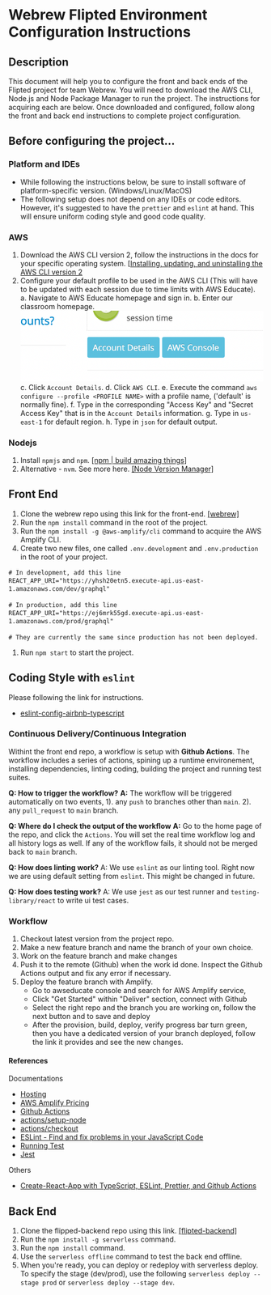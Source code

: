 # Webrew Flipted Environment Configuration Instructions

## Description

This document will help you to configure the front and back ends of the Flipted project for team Webrew. You will need to download the AWS CLI, Node.js and Node Package Manager to run the project. The instructions for acquiring each are below. Once downloaded and configured, follow along the front and back end instructions to complete project configuration.

## Before configuring the project...

### Platform and IDEs

* While following the instructions below, be sure to install software of platform-specific version. \(Windows/Linux/MacOS\)
* The following setup does not depend on any IDEs or code editors. However, it's suggested to have the `prettier` and `eslint` at hand. This will ensure uniform coding style and good code quality.

### AWS

1. Download the AWS CLI version 2, follow the instructions in the docs for your specific operating system. \[[Installing, updating, and uninstalling the AWS CLI version 2](https://docs.aws.amazon.com/cli/latest/userguide/install-cliv2.html)
2. Configure your default profile to be used in the AWS CLI \(This will have to be updated with each session due to time limits with AWS Educate\).  a. Navigate to AWS Educate homepage and sign in.  b. Enter our classroom homepage.  ![aws console](../.gitbook/assets/aws_console.png)  c. Click `Account Details`.  d. Click `AWS CLI`.  e. Execute the command `aws configure --profile <PROFILE NAME>` with a profile name, \('default' is normally fine\).  f. Type in the corresponding "Access Key" and "Secret Access Key" that is in the `Account Details` information.  g. Type in `us-east-1` for default region.  h. Type in `json` for default output. 

### Nodejs

1. Install `npmjs` and `npm`. [\[npm \| build amazing things\]](https://www.npmjs.com/get-npm)
2. Alternative - `nvm`. See more here. [\[Node Version Manager\]](https://github.com/nvm-sh/nvm)

## Front End

1. Clone the webrew repo using this link for the front-end. [\[webrew\]](https://github.com/CPSECapstone/webrew.git)
2. Run the `npm install` command in the root of the project.
3. Run the `npm install -g @aws-amplify/cli` command to acquire the AWS Amplify CLI.
4. Create two new files, one called `.env.development` and `.env.production` in the root of your project.

```text
# In development, add this line
REACT_APP_URI="https://yhsh20etn5.execute-api.us-east-1.amazonaws.com/dev/graphql"

# In production, add this line
REACT_APP_URI="https://ej6mrk55gd.execute-api.us-east-1.amazonaws.com/prod/graphql"

# They are currently the same since production has not been deployed.
```

1. Run `npm start` to start the project.

## Coding Style with `eslint`

Please following the link for instructions.

* [eslint-config-airbnb-typescript](https://www.npmjs.com/package/eslint-config-airbnb-typescript)

### Continuous Delivery/Continuous Integration

Withint the front end repo, a workflow is setup with **Github Actions**. The workflow includes a series of actions, spining up a runtime environement, installing dependencies, linting coding, building the project and running test suites.

**Q: How to trigger the workflow?** **A:** The workflow will be triggered automatically on two events, 1\). any `push` to branches other than `main`. 2\). any `pull_request` to `main` branch.

**Q: Where do I check the output of the workflow** **A:** Go to the home page of the repo, and click the `Actions`. You will set the real time workflow log and all history logs as well. If any of the workflow fails, it should not be merged back to `main` branch.

**Q: How does linting work?** A: We use `eslint` as our linting tool. Right now we are using default setting from `eslint`. This might be changed in future.

**Q: How does testing work?** A: We use `jest` as our test runner and `testing-library/react` to write ui test cases.

### Workflow

1. Checkout latest version from the project repo.
2. Make a new feature branch and name the branch of your own choice.
3. Work on the feature branch and make changes
4. Push it to the remote \(Github\) when the work id done. Inspect the Github Actions output and fix any error if necessary.
5. Deploy the feature branch with Amplify.
   * Go to awseducate console and search for AWS Amplify service,
   * Click "Get Started" within "Deliver" section, connect with Github
   * Select the right repo and the branch you are working on, follow the next button and to save and deploy
   * After the provision, build, deploy, verify progress bar turn green, then you have a dedicated version of your branch deployed, follow the link it provides and see the new changes.

#### References

Documentations

* [Hosting](https://aws.amazon.com/amplify/hosting/)
* [AWS Amplify Pricing](https://aws.amazon.com/amplify/pricing/?nc=sn&loc=3)
* [Github Actions](https://docs.github.com/en/actions)
* [actions/setup-node](https://github.com/actions/setup-node)
* [actions/checkout](https://github.com/actions/checkout)
* [ESLint - Find and fix problems in your JavaScript Code](https://eslint.org/)
* [Running Test](https://create-react-app.dev/docs/running-tests/)
* [Jest](https://jestjs.io/)

Others

* [Create-React-App with TypeScript, ESLint, Prettier, and Github Actions](https://brygrill.medium.com/create-react-app-with-typescript-eslint-prettier-and-github-actions-f3ce6a571c97])

## Back End

1. Clone the flipped-backend repo using this link. [\[flipted-backend\]](https://github.com/CPSECapstone/flipted-backend.git)
2. Run the `npm install -g serverless` command.
3. Run the `npm install` command.
4. Use the `serverless offline` command to test the back end offline.
5. When you're ready, you can deploy or redeploy with serverless deploy. To specify the stage \(dev/prod\), use the following `serverless deploy --stage prod` or `serverless deploy --stage dev`.

